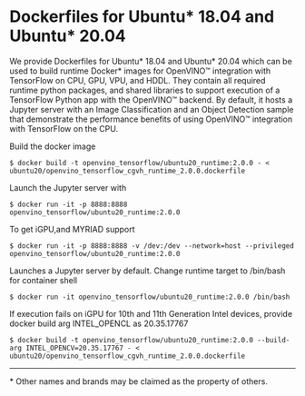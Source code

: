 
# Dockerfiles for Ubuntu* 18.04 and Ubuntu* 20.04


We provide Dockerfiles for Ubuntu* 18.04 and Ubuntu* 20.04 which can be used to build runtime Docker* images for OpenVINO™ integration with TensorFlow on CPU, GPU, VPU, and HDDL.
They contain all required runtime python packages, and shared libraries to support execution of a TensorFlow Python app with the OpenVINO™ backend. By default, it hosts a Jupyter server with an Image Classification and an Object Detection sample that demonstrate the performance benefits of using OpenVINO™ integration with TensorFlow on the CPU.

Build the docker image

	$ docker build -t openvino_tensorflow/ubuntu20_runtime:2.0.0 - < ubuntu20/openvino_tensorflow_cgvh_runtime_2.0.0.dockerfile

Launch the Jupyter server with

	$ docker run -it -p 8888:8888 openvino_tensorflow/ubuntu20_runtime:2.0.0

To get iGPU,and MYRIAD support

	$ docker run -it -p 8888:8888 -v /dev:/dev --network=host --privileged openvino_tensorflow/ubuntu20_runtime:2.0.0

Launches a Jupyter server by default. Change runtime target to /bin/bash for container shell

	$ docker run -it openvino_tensorflow/ubuntu20_runtime:2.0.0 /bin/bash

If execution fails on iGPU for 10th and 11th Generation Intel devices, provide docker build arg INTEL_OPENCL as 20.35.17767 

	$ docker build -t openvino_tensorflow/ubuntu20_runtime:2.0.0 --build-arg INTEL_OPENCV=20.35.17767 - < ubuntu20/openvino_tensorflow_cgvh_runtime_2.0.0.dockerfile

---
\* Other names and brands may be claimed as the property of others.

